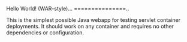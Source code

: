 Hello World! (WAR-style)...
===============..

This is the simplest possible Java webapp for testing servlet container deployments.  It should work on any container and requires no other dependencies or configuration.

